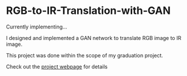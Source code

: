 # RGB-to-IR-Translation-with-GAN

Currently implementing...

I designed and implemented a GAN network to translate RGB image to IR image. 

This project was done within the scope of my graduation project.

Check out the [project webpage](https://eneserdo.github.io/RGB-to-IR-Translation-with-GAN/) for details
